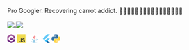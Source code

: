 Pro Googler. Recovering carrot addict.
🥕🥕🥕🥕🥕🥕🥕🥕🥕🥕🥕🥕🥕🥕🥕🥕


<a href="https://github.com/anuraghazra/github-readme-stats">
  <img align="center" src="https://github-readme-stats.vercel.app/api?username=zch5&theme=solarized-dark&show_icons=true" />
</a>
<a href="https://github.com/anuraghazra/github-readme-stats">
  <img align="center" src="https://github-readme-stats.vercel.app/api/top-langs/?username=zch5&theme=solarized-dark&hide=css" />
</a>

<code><img height="20" alt="c#" src="https://raw.githubusercontent.com/zch5/zch5/main/images/Csharp_logo.png"></code>
<code><img height="20" alt="javascript" src="https://raw.githubusercontent.com/zch5/zch5/main/images/javascript.png"></code>
<code><img height="20" alt="java" src="https://raw.githubusercontent.com/zch5/zch5/main/images/Java-Emblem.jpg"></code>
<code><img height="20" alt="flutter" src="https://raw.githubusercontent.com/zch5/zch5/main/images/flutter.png"></code>
<code><img height="20" alt="python" src="https://raw.githubusercontent.com/zch5/zch5/main/images/python.png"></code> 
